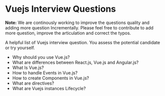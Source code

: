 # Vuejs Interview Questions

**Note:** We are continously working to improve the questions quality and adding more question Incrementally. Please feel free to contribute to add more question, improve the articulation and correct the typos.  

A helpful list of Vuejs interview question. You assess the potential candidate or try yourself. 

* Why should you use Vue.js? 
* What are differences between React.js, Vue.js and Angular.js? 
* What Is Vue.js?
* How to handle Events in Vue.js?
* How to create Components in Vue.js?
* What are directives? 
* What are Vuejs instances Lifecycle?
